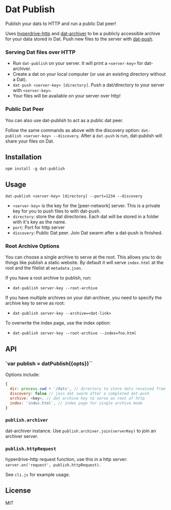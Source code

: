 # Dat Publish

Publish your dats to HTTP and run a public Dat peer!

Uses [hyperdrive-http](https://github.com/joehand/hyperdrive-http) and [dat-archiver](https://github.com/maxogden/dat-archiver) to be a publicly accessible archive for your data stored in Dat. Push new files to the server with [dat-push](https://github.com/joehand/dat-push).

### Serving Dat files over HTTP

* Run `dat-publish` on your server. It will print a `<server-key>` for dat-archiver.
* Create a dat on your local computer (or use an existing directory without a Dat).
* `dat-push <server-key> [directory]`. Push a dat/directory to your server with `<server-key>`.
* Your files will be available on your server over http!

### Public Dat Peer

You can also use dat-publish to act as a public dat peer.

Follow the same commands as above with the discovery option: `dat-publish <server-key> --discovery`. After a `dat-push` is run, dat-publish will share your files on Dat.

## Installation 

```
npm install -g dat-publish
```

## Usage

```
dat-publish <server-key> [directory] --port=1234 --discovery
```

* `<server-key>` is the key for the [peer-network] server. This is a private key for you to push files to with dat-push.
* `directory`: store the dat directories. Each dat will be stored in a folder with it's key as the name.
* `port`: Port for http server
* `discovery`: Public Dat peer. Join Dat swarm after a dat-push is finished.

### Root Archive Options

You can choose a single archive to serve at the root. This allows you to do things like publish a static website. By default it will serve `index.html` at the root and the filelist at `metadata.json`.

If you have a root archive to publish, run:

* `dat-publish server-key --root-archive`

If you have multiple archives on your dat-archiver, you need to specify the archive key to serve as root:

* `dat-publish server-key --archive=<dat-link>`

To overwrite the index page, use the index option:

* `dat-publish server-key --root-archive --index=foo.html`

## API 

### `var publish = datPublish({opts})``

Options include: 

```js
{
  dir: process.cwd + '/dats', // directory to store dats received from dat-push
  discovery: false // join dat swarm after a completed dat-push
  archive: <key>, // dat archive key to serve as root of http
  index: 'index.html', // index page for single archive mode
}
```

### `publish.archiver`

dat-archiver instance. Use `publish.archiver.join(serverKey)` to join an archiver server.

### `publish.httpRequest`

hyperdrive-http request function, use this in a http server: `server.on('request', publish.httpRequest)`.

See `cli.js` for example usage.

## License

MIT